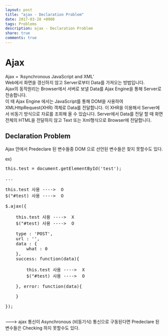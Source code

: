 ```yaml
---
layout: post
title: "ajax - Declaration Problem"
date: 2017-03-28 +0900
tags: Problems
description: ajax - Declaration Problem
share: true
comments: true
---
```


Ajax
================
Ajax = ‘Asynchronous JavaScript and XML’<br>
Web에서 화면을 갱신하지 않고 Server로부터 Data를 가져오는 방법입니다.<br>
Ajax의 동작원리는 Browser에서 서버로 보낼 Data를 Ajax Engine을 통해 Server로 전송합니다.<br>
이 때 Ajax Engine 에서는 JavaScript를 통해 DOM을 사용하여 XMLHttpRequest(XHR) 객체로 Data를 전달합니다. 이 XHR을 이용해서 Server에서 비동기 방식으로 자료를 조회해 올 수 있습니다. Server에서 Data를 전달 할 때 화면전체의 HTML을 전달하지 않고 Text 또는 Xml형식으로 Browser에 전달합니다.


Declaration Problem
-------------------
Ajax 안에서 Predeclare 된 변수들중 DOM 으로 선언된 변수들은 찾지 못할수도 있다.

ex)

<pre>
this.test = document.getElementById('test');

...

this.test 사용 ---->  O
$("#test) 사용 ---->  O

$.ajax({

	this.test 사용 ---->  X
	$("#test) 사용 ---->  O

	type : 'POST',
	url : '',
	data : {
		what : 0
	},
	success: function(data){
		
		this.test 사용 ---->  X
		$("#test) 사용 ---->  O
		
	}, error: function(data){
	
	}
	
});

</pre>

---> ajax 통신이 Asynchronous (비동기식) 통신으로 구동된다면 Predeclare 된 변수들은 Checking 하지 못할수도 있다.